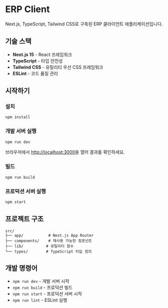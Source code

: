 # ERP Client

Next.js, TypeScript, Tailwind CSS로 구축된 ERP 클라이언트 애플리케이션입니다.

## 기술 스택

- **Next.js 15** - React 프레임워크
- **TypeScript** - 타입 안전성
- **Tailwind CSS** - 유틸리티 우선 CSS 프레임워크
- **ESLint** - 코드 품질 관리

## 시작하기

### 설치

```bash
npm install
```

### 개발 서버 실행

```bash
npm run dev
```

브라우저에서 [http://localhost:3000](http://localhost:3000)을 열어 결과를 확인하세요.

### 빌드

```bash
npm run build
```

### 프로덕션 서버 실행

```bash
npm start
```

## 프로젝트 구조

```
src/
├── app/           # Next.js App Router
├── components/    # 재사용 가능한 컴포넌트
├── lib/          # 유틸리티 함수
└── types/        # TypeScript 타입 정의
```

## 개발 명령어

- `npm run dev` - 개발 서버 시작
- `npm run build` - 프로덕션 빌드
- `npm run start` - 프로덕션 서버 시작
- `npm run lint` - ESLint 실행
